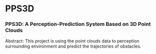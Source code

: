 # PPS3D
### PPS3D: A Perception-Prediction System Based on 3D Point Clouds
Abstract: This project is using the point clouds data to perception surrounding environment and predict the trajectories of obstacles.
